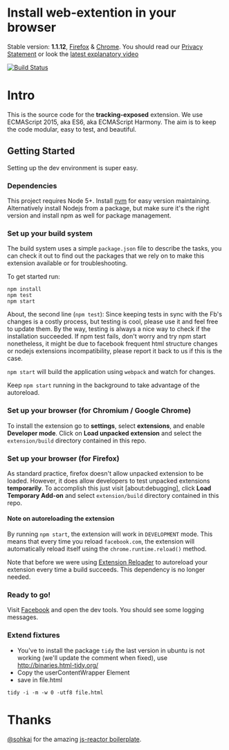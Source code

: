 # Install web-extention in your browser

Stable version: **1.1.12**, [Firefox](https://addons.mozilla.org/en-US/firefox/addon/facebook-tracking-exposed/?src=userprofile) & [Chrome](https://chrome.google.com/webstore/detail/facebooktrackingexposed/fnknflppefckhjhecbfigfhlcbmcnmmi). You should read our [Privacy Statement](https://facebook.tracking.exposed/privacy-statement) or look the [latest explanatory video](https://media.ccc.de/v/SHA2017-127-the_quest_for_algorithm_diversity)

[![Build Status](https://travis-ci.org/tracking-exposed/web-extension.svg?branch=master)](https://travis-ci.org/tracking-exposed/web-extension)

# Intro
This is the source code for the **tracking-exposed** extension.
We use ECMAScript 2015, aka ES6, aka ECMAScript Harmony. The aim is to keep the
code modular, easy to test, and beautiful.


## Getting Started
Setting up the dev environment is super easy.


### Dependencies
This project requires Node 5+. Install [nvm](https://github.com/creationix/nvm) for easy version maintaining. Alternatively install Nodejs from a package, but make sure it's the right version and install npm as well for package management.  


### Set up your build system
The build system uses a simple `package.json` file to describe the tasks, you can check it out to find out the packages that we rely on to make this extension available or for troubleshooting.

To get started run:
```
npm install
npm test
npm start
```

About, the second line (`npm test`): Since keeping tests in sync with the Fb's changes is a costly process, but testing is cool, please use it and feel free to update them. 
By the way, testing is always a nice way to check if the installation succeeded.
If npm test fails, don't worry and try npm start nonetheless, it might be due to facebook frequent html structure changes or nodejs extensions incompatibility, please report it back to us if this is the case.  

`npm start` will build the application using `webpack` and watch for changes.

Keep `npm start` running in the background to take advantage of the autoreload.


### Set up your browser (for Chromium / Google Chrome)
To install the extension go to **settings**, select **extensions**, and enable
**Developer mode**. Click on **Load unpacked extension** and select the
`extension/build` directory contained in this repo.

### Set up your browser (for Firefox)
As standard practice, firefox doesn't allow unpacked extension to be loaded. However, it does allow developers to test unpacked extensions **temporarily**. To accomplish this just visit [about:debugging], click **Load Temporary Add-on** and select `extension/build` directory contained in this repo.

#### Note on autoreloading the extension
By running `npm start`, the extension will work in `DEVELOPMENT` mode. This
means that every time you reload `facebook.com`, the extension will automatically
reload itself using the `chrome.runtime.reload()` method.

Note that before we were using [Extension Reloader](https://chrome.google.com/webstore/detail/extensions-reloader/fimgfedafeadlieiabdeeaodndnlbhid) to autoreload your extension every time a build succeeds. This dependency is no longer needed.


### Ready to go!
Visit [Facebook](https://www.facebook.com/) and open the dev tools. You should
see some logging messages.


### Extend fixtures

 * You've to install the package `tidy` the last version in ubuntu is not
   working (we'll update the comment when fixed), use
   http://binaries.html-tidy.org/
 * Copy the userContentWrapper Element
 * save in file.html

```
tidy -i -m -w 0 -utf8 file.html
```

# Thanks
[@sohkai](https://github.com/sohkai) for the amazing [js-reactor boilerplate](https://github.com/bigchaindb/js-reactor).
